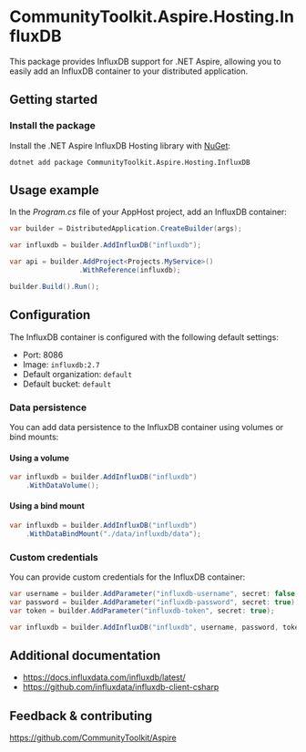 # CommunityToolkit.Aspire.Hosting.InfluxDB

This package provides InfluxDB support for .NET Aspire, allowing you to easily add an InfluxDB container to your distributed application.

## Getting started

### Install the package

Install the .NET Aspire InfluxDB Hosting library with [NuGet](https://www.nuget.org):

```dotnetcli
dotnet add package CommunityToolkit.Aspire.Hosting.InfluxDB
```

## Usage example

In the _Program.cs_ file of your AppHost project, add an InfluxDB container:

```csharp
var builder = DistributedApplication.CreateBuilder(args);

var influxdb = builder.AddInfluxDB("influxdb");

var api = builder.AddProject<Projects.MyService>()
                 .WithReference(influxdb);

builder.Build().Run();
```

## Configuration

The InfluxDB container is configured with the following default settings:

- Port: 8086
- Image: `influxdb:2.7`
- Default organization: `default`
- Default bucket: `default`

### Data persistence

You can add data persistence to the InfluxDB container using volumes or bind mounts:

#### Using a volume

```csharp
var influxdb = builder.AddInfluxDB("influxdb")
    .WithDataVolume();
```

#### Using a bind mount

```csharp
var influxdb = builder.AddInfluxDB("influxdb")
    .WithDataBindMount("./data/influxdb/data");
```

### Custom credentials

You can provide custom credentials for the InfluxDB container:

```csharp
var username = builder.AddParameter("influxdb-username", secret: false);
var password = builder.AddParameter("influxdb-password", secret: true);
var token = builder.AddParameter("influxdb-token", secret: true);

var influxdb = builder.AddInfluxDB("influxdb", username, password, token);
```

## Additional documentation

- https://docs.influxdata.com/influxdb/latest/
- https://github.com/influxdata/influxdb-client-csharp

## Feedback & contributing

https://github.com/CommunityToolkit/Aspire
